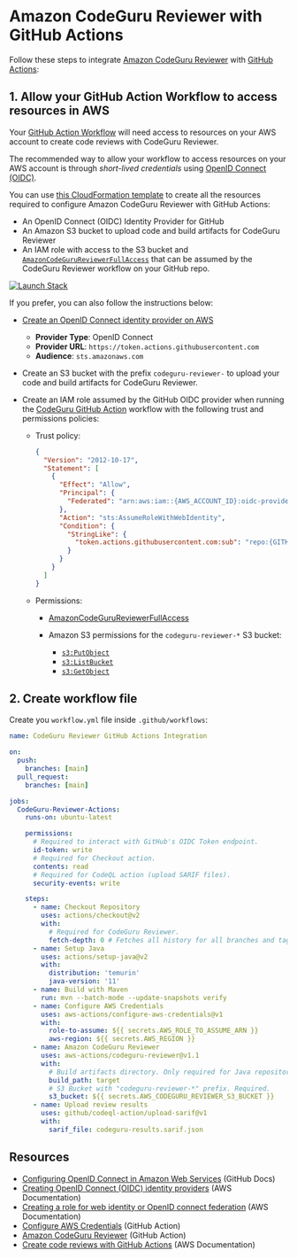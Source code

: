 # Amazon CodeGuru Reviewer with GitHub Actions

Follow these steps to integrate [Amazon CodeGuru Reviewer](https://docs.aws.amazon.com/codeguru/latest/reviewer-ug/welcome.html) with [GitHub Actions](https://docs.github.com/en/actions):

## 1. Allow your GitHub Action Workflow to access resources in AWS

Your [GitHub Action Workflow](https://docs.github.com/en/actions/learn-github-actions/understanding-github-actions#workflows) will need access to resources on your AWS account to create code reviews with CodeGuru Reviewer.

The recommended way to allow your workflow to access resources on your AWS account is through *short-lived credentials* using [OpenID Connect (OIDC)](https://docs.github.com/en/actions/deployment/security-hardening-your-deployments/about-security-hardening-with-openid-connect).

You can use [this CloudFormation template](template.yml) to create all the resources required to configure Amazon CodeGuru Reviewer with GitHub Actions:

- An OpenID Connect (OIDC) Identity Provider for GitHub
- An Amazon S3 bucket to upload code and build artifacts for CodeGuru Reviewer
- An IAM role with access to the S3 bucket and [`AmazonCodeGuruReviewerFullAccess`](https://docs.aws.amazon.com/codeguru/latest/reviewer-ug/auth-and-access-control-iam-identity-based-access-control.html#managed-full-access) that can be assumed by the CodeGuru Reviewer workflow on your GitHub repo.

[![Launch Stack](https://s3.amazonaws.com/cloudformation-examples/cloudformation-launch-stack.png)](https://console.aws.amazon.com/cloudformation/home#/stacks/quickcreate?templateURL=https://anacunha.s3.amazonaws.com/codeguru-reviewer-github-actions-template.yml)

 If you prefer, you can also follow the instructions below:

- [Create an OpenID Connect identity provider on AWS](https://docs.aws.amazon.com/IAM/latest/UserGuide/id_roles_providers_create_oidc.html)

    - **Provider Type**: OpenID Connect
    - **Provider URL**: `https://token.actions.githubusercontent.com`
    - **Audience**: `sts.amazonaws.com`

- Create an S3 bucket with the prefix `codeguru-reviewer-` to upload your code and build artifacts for CodeGuru Reviewer.

- Create an IAM role assumed by the GitHub OIDC provider when running the [CodeGuru GitHub Action](https://github.com/marketplace/actions/codeguru-reviewer) workflow with the following trust and permissions policies:

    - Trust policy:

        ```json
        {
          "Version": "2012-10-17",
          "Statement": [
            {
              "Effect": "Allow",
              "Principal": {
                "Federated": "arn:aws:iam::{AWS_ACCOUNT_ID}:oidc-provider/token.actions.githubusercontent.com"
              },
              "Action": "sts:AssumeRoleWithWebIdentity",
              "Condition": {
                "StringLike": {
                  "token.actions.githubusercontent.com:sub": "repo:{GITHUB_ORG}/{GITHUB_REPO}:*"
                }
              }
            }
          ]
        }
        ```

    - Permissions:

        - [AmazonCodeGuruReviewerFullAccess](https://docs.aws.amazon.com/codeguru/latest/reviewer-ug/auth-and-access-control-iam-identity-based-access-control.html#managed-full-access)

        - Amazon S3 permissions for the `codeguru-reviewer-*` S3 bucket:
            - [`s3:PutObject`](https://docs.aws.amazon.com/AmazonS3/latest/API/API_PutObject.html)
            - [`s3:ListBucket`](https://docs.aws.amazon.com/AmazonS3/latest/API/API_ListObjectsV2.html)
            - [`s3:GetObject`](https://docs.aws.amazon.com/AmazonS3/latest/API/API_GetObject.html)

## 2. Create workflow file

Create you `workflow.yml` file inside `.github/workflows`:

```yml
name: CodeGuru Reviewer GitHub Actions Integration

on:
  push:
    branches: [main]
  pull_request:
    branches: [main]

jobs:
  CodeGuru-Reviewer-Actions:
    runs-on: ubuntu-latest

    permissions:
      # Required to interact with GitHub's OIDC Token endpoint.
      id-token: write
      # Required for Checkout action.
      contents: read
      # Required for CodeQL action (upload SARIF files).
      security-events: write

    steps:
      - name: Checkout Repository
        uses: actions/checkout@v2
        with:
          # Required for CodeGuru Reviewer.
          fetch-depth: 0 # Fetches all history for all branches and tags.
      - name: Setup Java
        uses: actions/setup-java@v2
        with:
          distribution: 'temurin'
          java-version: '11'
      - name: Build with Maven
        run: mvn --batch-mode --update-snapshots verify
      - name: Configure AWS Credentials
        uses: aws-actions/configure-aws-credentials@v1
        with:
          role-to-assume: ${{ secrets.AWS_ROLE_TO_ASSUME_ARN }}
          aws-region: ${{ secrets.AWS_REGION }}
      - name: Amazon CodeGuru Reviewer
        uses: aws-actions/codeguru-reviewer@v1.1
        with:
          # Build artifacts directory. Only required for Java repositories.
          build_path: target
          # S3 Bucket with "codeguru-reviewer-*" prefix. Required.
          s3_bucket: ${{ secrets.AWS_CODEGURU_REVIEWER_S3_BUCKET }}
      - name: Upload review results
        uses: github/codeql-action/upload-sarif@v1
        with:
          sarif_file: codeguru-results.sarif.json
```

## Resources

- [Configuring OpenID Connect in Amazon Web Services](https://docs.github.com/en/actions/deployment/security-hardening-your-deployments/configuring-openid-connect-in-amazon-web-services)  (GitHub Docs)
- [Creating OpenID Connect (OIDC) identity providers](https://docs.aws.amazon.com/IAM/latest/UserGuide/id_roles_providers_create_oidc.html) (AWS Documentation)
- [Creating a role for web identity or OpenID connect federation](https://docs.aws.amazon.com/IAM/latest/UserGuide/id_roles_create_for-idp_oidc.html) (AWS Documentation)
- [Configure AWS Credentials](https://github.com/marketplace/actions/configure-aws-credentials-action-for-github-actions) (GitHub Action)
- [Amazon CodeGuru Reviewer](https://github.com/marketplace/actions/codeguru-reviewer) (GitHub Action)
- [Create code reviews with GitHub Actions](https://docs.aws.amazon.com/codeguru/latest/reviewer-ug/working-with-cicd.html) (AWS Documentation)
